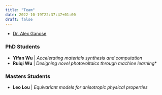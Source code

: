 ```yaml
---
title: "Team"
date: 2022-10-19T22:37:47+01:00
draft: false
---
```


- [Dr. Alex Ganose](https://www.imperial.ac.uk/people/a.ganose)

### PhD Students

- **Yifan Wu** | *Accelerating materials synthesis and computation*
- **Ruiqi Wu** | *Designing novel photovoltaics through machine learning** 

### Masters Students

- **Leo Lou** | *Equivariant models for anisotropic physical properties*

